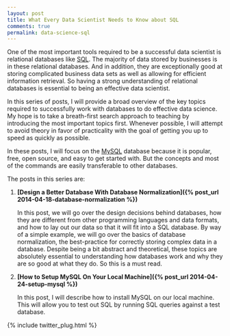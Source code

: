 ```yaml
---
layout: post
title: What Every Data Scientist Needs to Know about SQL
comments: true
permalink: data-science-sql
---
```


One of the most important tools required to be a successful data
scientist is relational databases like
[SQL](http://en.wikipedia.org/wiki/SQL).  The majority of data
stored by businesses is in these relational databases. And in
addition, they are exceptionally good at storing complicated business
data sets as well as allowing for efficient information retrieval.
So having a strong understanding of relational databases is essential
to being an effective data scientist.

In this series of posts, I will provide a broad overview of the key
topics required to successfully work with databases to do effective
data science. My hope is to take a breath-first search approach to
teaching by introducing the most important topics first.  Whenever
possible, I will attempt to avoid theory in favor of practicality
with the goal of getting you up to speed as quickly as possible.

In these posts, I will focus on the [MySQL](http://www.mysql.com/)
database because it is popular, free, open source, and easy to get started
with. But the concepts and most of the commands are easily transferable
to other databases.

The posts in this series are:

1. **[Design a Better Database With Database Normalization]({% post_url 2014-04-18-database-normalization %})**

   In this post, we will go over the design decisions behind
   databases, how they are different from other programming languages
   and data formats, and how to lay out our data so that it will
   fit into a SQL database.  By way of a simple example, we will
   go over the basics of database normalization, the best-practice
   for correctly storing complex data in a database.  Despite being
   a bit abstract and theoretical, these topics are absolutely
   essential to understanding how databases work and why they are
   so good at what they do. So this is a must read.

2. **[How to Setup MySQL On Your Local Machine]({% post_url 2014-04-24-setup-mysql %})**

   In this post, I will describe how to install MySQL on our local
   machine. This will allow you to test out SQL by running SQL
   queries against a test database.

<!--

2. **"How to Query in SQL With the SELECT Statement"**

   In this post, we will go over the basics of querying data from
   a database. Using the example from above, I will work through
   successively harder queries show how the simple operations can
   be used to ask complicated questions.

3. **"Indexing in SQL for the Rest of Us"**

4. **"How to Handle Missing Data in SQL Using NULL Values"**

-->



{% include twitter_plug.html %}
